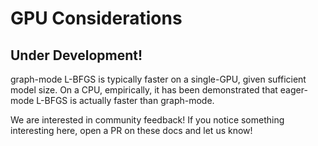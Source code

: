 
# GPU Considerations
## Under Development!
graph-mode L-BFGS is typically faster on a single-GPU, given sufficient model size. On a CPU, empirically,
it has been demonstrated that eager-mode L-BFGS is actually faster than graph-mode.

We are interested in
 community feedback! If you notice something interesting here, open a PR on these docs and let us know!

